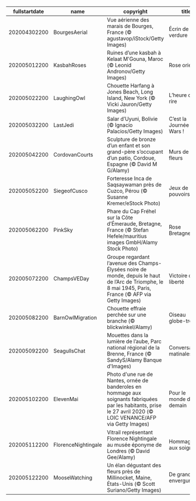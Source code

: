 |fullstartdate|name|copyright|title|image|
|--|--|--|--|--|
202004302200|BourgesAerial|Vue aérienne des marais de Bourges, France (© agustavop/iStock/Getty Images)|Écrin de verdure|![](/fr-FR/2020/05/202004302200BourgesAerial.jpg)|
202005012200|KasbahRoses|Ruines d’une kasbah à Kelaat M'Gouna, Maroc (© Leonid Andronov/Getty Images)|Rose orientale|![](/fr-FR/2020/05/202005012200KasbahRoses.jpg)|
202005022200|LaughingOwl|Chouette Harfang à Jones Beach, Long Island, New York (© Vicki Jauron/Getty Images)|L’heure du rire|![](/fr-FR/2020/05/202005022200LaughingOwl.jpg)|
202005032200|LastJedi|Salar d’Uyuni, Bolivie (© Ignacio Palacios/Getty Images)|C’est la Journée Star Wars !|![](/fr-FR/2020/05/202005032200LastJedi.jpg)|
202005042200|CordovanCourts|Sculpture de bronze d’un enfant et son grand-père s’occupant d’un patio, Cordoue, Espagne (© David M G/Alamy)|Murs de fleurs|![](/fr-FR/2020/05/202005042200CordovanCourts.jpg)|
202005052200|SiegeofCusco|Forteresse Inca de Saqsaywaman près de Cuzco, Pérou (© Susanne Kremer/eStock Photo)|Jeux de pouvoirs|![](/fr-FR/2020/05/202005052200SiegeofCusco.jpg)|
202005062200|PinkSky|Phare du Cap Fréhel sur la Côte d’Émeraude, Bretagne, France (© Stefan Hefele/mauritius images GmbH/Alamy Stock Photo)|Rose Bretagne|![](/fr-FR/2020/05/202005062200PinkSky.jpg)|
202005072200|ChampsVEDay|Groupe regardant l’avenue des Champs-Élysées noire de monde, depuis le haut de l’Arc de Triomphe, le 8 mai 1945, Paris, France (© AFP via Getty Images)|Victoire de la liberté|![](/fr-FR/2020/05/202005072200ChampsVEDay.jpg)|
202005082200|BarnOwlMigration|Chouette effraie perchée sur une branche (© blickwinkel/Alamy)|Oiseau globe-trotteur|![](/fr-FR/2020/05/202005082200BarnOwlMigration.jpg)|
202005092200|SeagullsChat|Mouettes dans la lumière de l’aube, Parc national régional de la Brenne, France (© SandyS/Alamy Banque d'Images)|Conversations matinales|![](/fr-FR/2020/05/202005092200SeagullsChat.jpg)|
202005102200|ElevenMai|Photo d'une rue de Nantes, ornée de banderoles en hommage aux soignants fabriquées par les habitants, prise le 27 avril 2020 (© LOIC VENANCE/AFP via Getty Images)|Pour le monde de demain|![](/fr-FR/2020/05/202005102200ElevenMai.jpg)|
202005112200|FlorenceNightingale|Vitrail représentant Florence Nightingale au musée éponyme de Londres (© David Gee/Alamy)|Hommage aux soignants|![](/fr-FR/2020/05/202005112200FlorenceNightingale.jpg)|
202005122200|MooseWatching|Un élan dégustant des fleurs près de Millinocket, Maine, États-Unis (© Scott Suriano/Getty Images)|De grande envergure|![](/fr-FR/2020/05/202005122200MooseWatching.jpg)|
